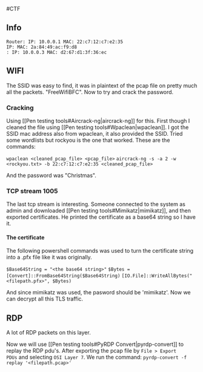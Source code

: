 #CTF 
## Info

	Router: IP: 10.0.0.1 MAC: 22:c7:12:c7:e2:35
	IP: MAC: 2a:84:49:ac:f9:d8
	: IP: 10.0.0.3 MAC: d2:67:d1:3f:36:ec
## WIFI

The SSID was easy to find, it was in plaintext of the pcap file on pretty much all the packets. "FreeWifiBFC".
Now to try and crack the password.
### Cracking
Using [[Pen testing tools#Aircrack-ng|aircrack-ng]] for this. First though I cleaned the file using [[Pen testing tools#Wpaclean|wpaclean]]. 
I got the SSID mac address also from wpaclean, it also provided the SSID. Tried some wordlists but rockyou is the one that worked.
These are the commands:

`wpaclean <cleaned_pcap_file> <pcap_file>`
`aircrack-ng -s -a 2 -w <rockyou.txt> -b 22:c7:12:c7:e2:35 <cleaned_pcap_file>`

And the password was "Christmas".

### TCP stream 1005

The last tcp stream is interesting. Someone connected to the system as admin and downloaded [[Pen testing tools#Mimikatz|mimikatz]], and then exported certificates. He printed the certificate as a base64 string so I have it.

#### The certificate

The following powershell commands was used to turn the certificate string into a .pfx file like it was originally.

`$Base64String = "<the base64 string>"`
`$Bytes = [Convert]::FromBase64String($Base64String)`
`[IO.File]::WriteAllBytes("<filepath.pfx>", $Bytes)`

<section mimikatzPassword>And since mimikatz was used, the pasword should be 'mimikatz'.
Now we can decrypt all this TLS traffic. </section>

## RDP

A lot of RDP packets on this layer.


Now we will use [[Pen testing tools#PyRDP Convert|pyrdp-convert]] to replay the RDP pdu's. 
After exporting the pcap file by `File > Export PDUs` and selecting `OSI Layer 7`. We run the command:
`pyrdp-convert -f replay '<filepath.pcap>'`
